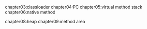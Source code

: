 

chapter03:classloader
chapter04:PC 
chapter05:virtual method stack
chapter06:native method

chapter08:heap
chapter09:method area
